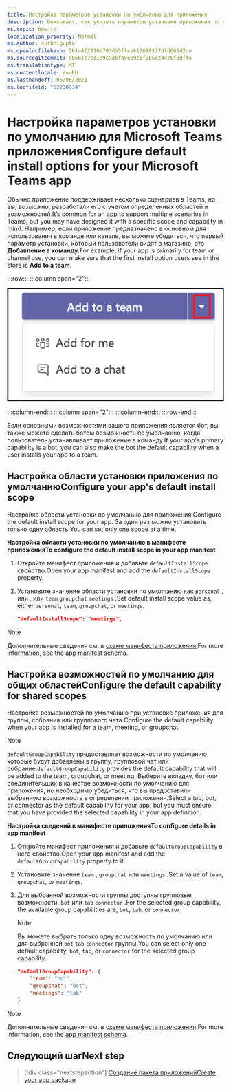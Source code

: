 ```yaml
---
title: Настройка параметров установки по умолчанию для приложения
description: Описывает, как указать параметры установки приложения по умолчанию.
ms.topic: how-to
localization_priority: Normal
ms.author: surbhigupta
ms.openlocfilehash: 561a4f2910e703db5ffce6176f6177dfd661d2ce
ms.sourcegitcommit: 60561c7cd189c9d6fa5e09e0f2b6c24476f2dff5
ms.translationtype: MT
ms.contentlocale: ru-RU
ms.lasthandoff: 05/06/2021
ms.locfileid: "52230934"
---
```

# <a name="configure-default-install-options-for-your-microsoft-teams-app"></a><span data-ttu-id="14af2-103">Настройка параметров установки по умолчанию для Microsoft Teams приложения</span><span class="sxs-lookup"><span data-stu-id="14af2-103">Configure default install options for your Microsoft Teams app</span></span>

<span data-ttu-id="14af2-104">Обычно приложение поддерживает несколько сценариев в Teams, но вы, возможно, разработали его с учетом определенных областей и возможностей.</span><span class="sxs-lookup"><span data-stu-id="14af2-104">It’s common for an app to support multiple scenarios in Teams, but you may have designed it with a specific scope and capability in mind.</span></span> <span data-ttu-id="14af2-105">Например, если приложение предназначено в основном для использования в команде или канале, вы можете убедиться, что первый параметр установки, который пользователи видят в магазине, это **Добавление в команду.**</span><span class="sxs-lookup"><span data-stu-id="14af2-105">For example, if your app is primarily for team or channel use, you can make sure that the first install option users see in the store is **Add to a team**.</span></span>

:::row:::
   :::column span="2":::

![Добавление примера отсевов приложений](../../assets/images/compose-extensions/addanapp.png)

   :::column-end:::
   :::column span="2":::
   :::column-end:::
:::row-end:::

<span data-ttu-id="14af2-107">Если основными возможностями вашего приложения является бот, вы также можете сделать ботом возможность по умолчанию, когда пользователь устанавливает приложение в команду.</span><span class="sxs-lookup"><span data-stu-id="14af2-107">If your app's primary capability is a bot, you can also make the bot the default capability when a user installs your app to a team.</span></span>

## <a name="configure-your-apps-default-install-scope"></a><span data-ttu-id="14af2-108">Настройка области установки приложения по умолчанию</span><span class="sxs-lookup"><span data-stu-id="14af2-108">Configure your app's default install scope</span></span>

<span data-ttu-id="14af2-109">Настройка области установки по умолчанию для приложения.</span><span class="sxs-lookup"><span data-stu-id="14af2-109">Configure the default install scope for your app.</span></span> <span data-ttu-id="14af2-110">За один раз можно установить только одну область.</span><span class="sxs-lookup"><span data-stu-id="14af2-110">You can set only one scope at a time.</span></span>

<span data-ttu-id="14af2-111">**Настройка области установки по умолчанию в манифесте приложения**</span><span class="sxs-lookup"><span data-stu-id="14af2-111">**To configure the default install scope in your app manifest**</span></span>

1. <span data-ttu-id="14af2-112">Откройте манифест приложения и добавьте `defaultInstallScope` свойство.</span><span class="sxs-lookup"><span data-stu-id="14af2-112">Open your app manifest and add the `defaultInstallScope` property.</span></span>
2. <span data-ttu-id="14af2-113">Установите значение области установки по умолчанию как `personal` , или , или `team` `groupchat` `meetings` .</span><span class="sxs-lookup"><span data-stu-id="14af2-113">Set default install scope value as, either `personal`, `team`, `groupchat`, or `meetings`.</span></span>

    ```json
    "defaultInstallScope": "meetings",
    ```

> [!NOTE]
> <span data-ttu-id="14af2-114">Дополнительные сведения см. в [схеме манифеста приложения.](~/resources/schema/manifest-schema.md)</span><span class="sxs-lookup"><span data-stu-id="14af2-114">For more information, see the [app manifest schema](~/resources/schema/manifest-schema.md).</span></span>

## <a name="configure-the-default-capability-for-shared-scopes"></a><span data-ttu-id="14af2-115">Настройка возможностей по умолчанию для общих областей</span><span class="sxs-lookup"><span data-stu-id="14af2-115">Configure the default capability for shared scopes</span></span>

<span data-ttu-id="14af2-116">Настройка возможностей по умолчанию при установке приложения для группы, собрания или группового чата.</span><span class="sxs-lookup"><span data-stu-id="14af2-116">Configure the default capability when your app is installed for a team, meeting, or groupchat.</span></span>

> [!NOTE]
> <span data-ttu-id="14af2-117">`defaultGroupCapability` предоставляет возможности по умолчанию, которые будут добавлены в группу, групповой чат или собрание.</span><span class="sxs-lookup"><span data-stu-id="14af2-117">`defaultGroupCapability` provides the default capability that will be added to the team, groupchat, or meeting.</span></span> <span data-ttu-id="14af2-118">Выберите вкладку, бот или соединительщик в качестве возможности по умолчанию для приложения, но необходимо убедиться, что вы предоставили выбранную возможность в определении приложения.</span><span class="sxs-lookup"><span data-stu-id="14af2-118">Select a tab, bot, or connector as the default capability for your app, but you must ensure that you have provided the selected capability in your app definition.</span></span>

<span data-ttu-id="14af2-119">**Настройка сведений в манифесте приложения**</span><span class="sxs-lookup"><span data-stu-id="14af2-119">**To configure details in app manifest**</span></span>

1. <span data-ttu-id="14af2-120">Откройте манифест приложения и добавьте `defaultGroupCapability` в него свойство.</span><span class="sxs-lookup"><span data-stu-id="14af2-120">Open your app manifest and add the `defaultGroupCapability` property to it.</span></span>
2. <span data-ttu-id="14af2-121">Установите значение `team` , `groupchat` или `meetings` .</span><span class="sxs-lookup"><span data-stu-id="14af2-121">Set a value of `team`, `groupchat`, or `meetings`.</span></span>
3. <span data-ttu-id="14af2-122">Для выбранной возможности группы доступны групповые возможности, `bot` или `tab` `connector` .</span><span class="sxs-lookup"><span data-stu-id="14af2-122">For the selected group capability, the available group capabilities are, `bot`, `tab`, or `connector`.</span></span> 

    > [!NOTE]
    > <span data-ttu-id="14af2-123">Вы можете выбрать только одну возможность по умолчанию или для выбранной `bot` `tab` `connector` группы.</span><span class="sxs-lookup"><span data-stu-id="14af2-123">You can select only one default capability, `bot`, `tab`, or `connector` for the selected group capability.</span></span>

    ```json
    "defaultGroupCapability": {
        "team": "bot",
        "groupchat": "bot",
        "meetings": "tab"
    }
    ```

> [!NOTE]
> <span data-ttu-id="14af2-124">Дополнительные сведения см. в [схеме манифеста приложения.](~/resources/schema/manifest-schema.md)</span><span class="sxs-lookup"><span data-stu-id="14af2-124">For more information, see the [app manifest schema](~/resources/schema/manifest-schema.md).</span></span>

## <a name="next-step"></a><span data-ttu-id="14af2-125">Следующий шаг</span><span class="sxs-lookup"><span data-stu-id="14af2-125">Next step</span></span>

> [!div class="nextstepaction"]
> [<span data-ttu-id="14af2-126">Создание пакета приложений</span><span class="sxs-lookup"><span data-stu-id="14af2-126">Create your app package</span></span>](~/concepts/build-and-test/apps-package.md)
